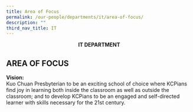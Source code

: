 ```yaml
---
title: Area of Focus
permalink: /our-people/departments/it/area-of-focus/
description: ""
third_nav_title: IT
---
```

**<center>IT DEPARTMENT</center>**

## AREA OF FOCUS


**Vision:**  
Kuo Chuan Presbyterian to be an exciting school of choice where KCPians find joy in learning both inside the classroom as well as outside the classroom; and to develop KCPians to be an engaged and self-directed learner with skills necessary for the 21st century.

